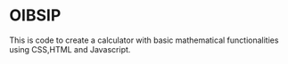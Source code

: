 # OIBSIP
This is code to create a calculator with basic mathematical functionalities using CSS,HTML and Javascript. 
